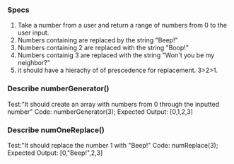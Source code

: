 ### Specs

1. Take a number from a user and return a range of numbers from 0 to the user input.
2. Numbers containing are replaced by the string "Beep!"
3. Numbers containing 2 are replaced with the string "Boop!"
4. Numbers containig 3 are replaced with the string "Won't you be my neighbor?"
5. it should have a hierachy of of prescedence for replacement. 3>2>1. 

### Describe numberGenerator()

Test:"It should create an array with numbers from 0 through the inputted number"
Code: numberGenerator(3);
Expected Output: [0,1,2,3]

### Describe numOneReplace()

Test:"It should replace the number 1 with "Beep!"
Code: numReplace(3);
Expected Output: [0,"Beep!",2,3]